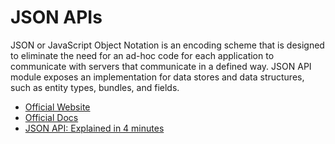 # JSON APIs

JSON or JavaScript Object Notation is an encoding scheme that is designed to eliminate the need for an ad-hoc code for each application to communicate with servers that communicate in a defined way. JSON API module exposes an implementation for data stores and data structures, such as entity types, bundles, and fields.

- [Official Website](https://jsonapi.org/)
- [Official Docs](https://jsonapi.org/implementations/)
- [JSON API: Explained in 4 minutes ](https://www.youtube.com/watch?v=N-4prIh7t38)
